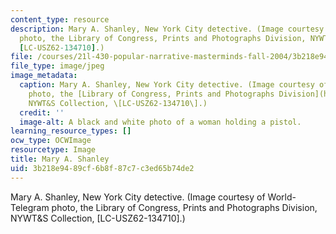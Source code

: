 ```yaml
---
content_type: resource
description: Mary A. Shanley, New York City detective. (Image courtesy of World-Telegram
  photo, the Library of Congress, Prints and Photographs Division, NYWT&S Collection,
  [LC-USZ62-134710].)
file: /courses/21l-430-popular-narrative-masterminds-fall-2004/3b218e9489cf6b8f87c7c3ed65b74de2_21l-430f04.jpg
file_type: image/jpeg
image_metadata:
  caption: Mary A. Shanley, New York City detective. (Image courtesy of World-Telegram
    photo, the [Library of Congress, Prints and Photographs Division](http://www.loc.gov/rr/print),
    NYWT&S Collection, \[LC-USZ62-134710\].)
  credit: ''
  image-alt: A black and white photo of a woman holding a pistol.
learning_resource_types: []
ocw_type: OCWImage
resourcetype: Image
title: Mary A. Shanley
uid: 3b218e94-89cf-6b8f-87c7-c3ed65b74de2
---
```

Mary A. Shanley, New York City detective. (Image courtesy of World-Telegram photo, the Library of Congress, Prints and Photographs Division, NYWT&S Collection, [LC-USZ62-134710].)

